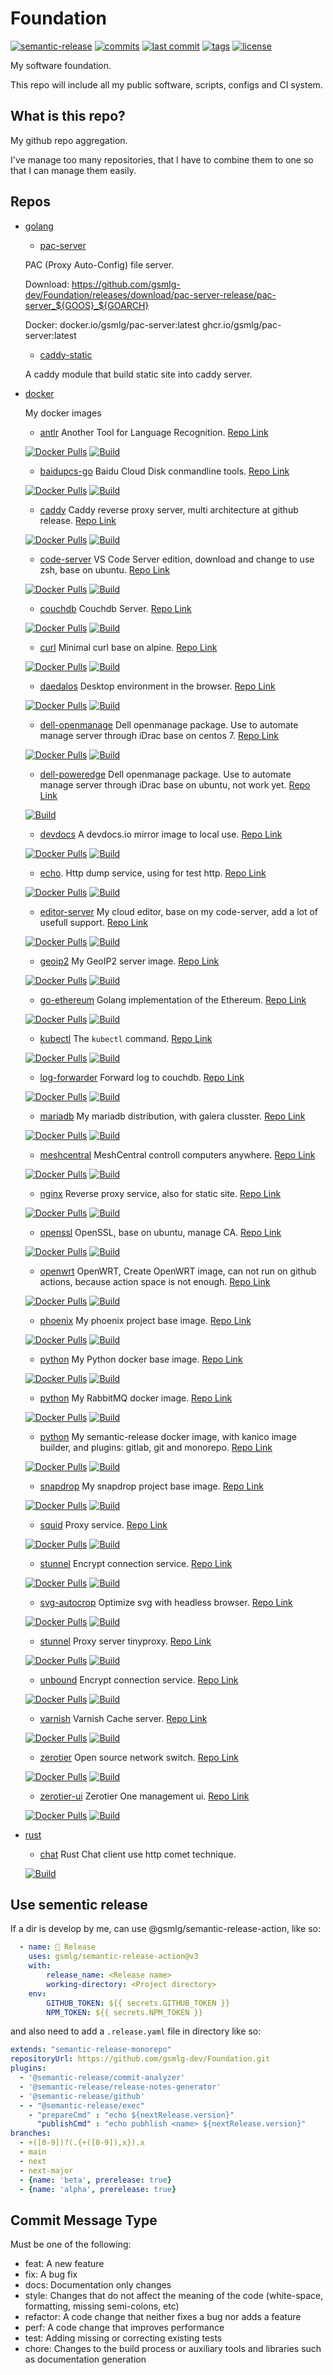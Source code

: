 # Foundation

[![semantic-release](https://img.shields.io/badge/%20%20%F0%9F%93%A6%F0%9F%9A%80-semantic--release-e10079.svg)](https://github.com/gsmlg-dev/Foundation)
[![commits](https://badgen.net/github/commits/gsmlg-dev/Foundation/main)](https://github.com/gsmlg-dev/Foundation)
[![last commit](https://badgen.net/github/last-commit/gsmlg-dev/Foundation/main)](https://github.com/gsmlg-dev/Foundation)
[![tags](https://badgen.net/github/tags/gsmlg-dev/Foundation)](https://github.com/gsmlg-dev/Foundation)
[![license](https://badgen.net/github/license/gsmlg-dev/Foundation)](https://github.com/gsmlg-dev/Foundation)


My software foundation.

This repo will include all my public software, scripts, configs and CI system.


## What is this repo?

My github repo aggregation.

I've manage too many repositories, that I have to combine them to one so that I can manage them easily.


## Repos

- [golang](golang)

    - [pac-server](golang/pac-server)

    PAC (Proxy Auto-Config) file server.

    Download:
          https://github.com/gsmlg-dev/Foundation/releases/download/pac-server-release/pac-server_${GOOS}_${GOARCH}

    Docker:
          docker.io/gsmlg/pac-server:latest
          ghcr.io/gsmlg/pac-server:latest

    - [caddy-static](golang/caddy-static)

    A caddy module that build static site into caddy server.


- [docker](docker)

    My docker images

    - [antlr](docker/antlr)
    Another Tool for Language Recognition.
    [Repo Link](https://hub.docker.com/r/gsmlg/antlr/tags)

    [![Docker Pulls](https://badgen.net/docker/pulls/gsmlg/antlr)](https://hub.docker.com/r/gsmlg/antlr)
    [![Build](https://github.com/gsmlg-dev/Foundation/actions/workflows/docker-buildimage-antlr.yml/badge.svg)](https://github.com/gsmlg-dev/Foundation/actions/workflows/docker-buildimage-antlr.yml)

    - [baidupcs-go](docker/baidupcs-go)
    Baidu Cloud Disk conmandline tools.
    [Repo Link](https://hub.docker.com/r/gsmlg/baidupcs-go/tags)

    [![Docker Pulls](https://badgen.net/docker/pulls/gsmlg/baidupcs-go)](https://hub.docker.com/r/gsmlg/baidupcs-go)
    [![Build](https://github.com/gsmlg-dev/Foundation/actions/workflows/docker-buildimage-baidupcs-go.yml/badge.svg)](https://github.com/gsmlg-dev/Foundation/actions/workflows/docker-buildimage-baidupcs-go.yml)

    - [caddy](docker/caddy)
    Caddy reverse proxy server, multi architecture at github release.
    [Repo Link](https://hub.docker.com/r/gsmlg/caddy/tags)

    [![Docker Pulls](https://badgen.net/docker/pulls/gsmlg/caddy)](https://hub.docker.com/r/gsmlg/caddy)
    [![Build](https://github.com/gsmlg-dev/Foundation/actions/workflows/docker-buildimage-caddy.yml/badge.svg)](https://github.com/gsmlg-dev/Foundation/actions/workflows/docker-buildimage-caddy.yml)

    - [code-server](docker/code-server)
    VS Code Server edition, download and change to use zsh, base on ubuntu.
    [Repo Link](https://hub.docker.com/r/gsmlg/code-server/tags)

    [![Docker Pulls](https://badgen.net/docker/pulls/gsmlg/code-server)](https://hub.docker.com/r/gsmlg/code-server)
    [![Build](https://github.com/gsmlg-dev/Foundation/actions/workflows/docker-buildimage-code-server.yml/badge.svg)](https://github.com/gsmlg-dev/Foundation/actions/workflows/docker-buildimage-code-server.yml)

    - [couchdb](docker/couchdb)
    Couchdb Server.
    [Repo Link](https://hub.docker.com/r/gsmlg/couchdb/tags)

    [![Docker Pulls](https://badgen.net/docker/pulls/gsmlg/couchdb)](https://hub.docker.com/r/gsmlg/couchdb)
    [![Build](https://github.com/gsmlg-dev/Foundation/actions/workflows/docker-buildimage-couchdb.yml/badge.svg)](https://github.com/gsmlg-dev/Foundation/actions/workflows/docker-buildimage-couchdb.yml)

    - [curl](docker/curl)
    Minimal curl base on alpine.
    [Repo Link](https://hub.docker.com/r/gsmlg/curl/tags)

    [![Docker Pulls](https://badgen.net/docker/pulls/gsmlg/curl)](https://hub.docker.com/r/gsmlg/curl)
    [![Build](https://github.com/gsmlg-dev/Foundation/actions/workflows/docker-buildimage-curl.yml/badge.svg)](https://github.com/gsmlg-dev/Foundation/actions/workflows/docker-buildimage-curl.yml)

    - [daedalos](docker/daedalos)
    Desktop environment in the browser.
    [Repo Link](https://hub.docker.com/r/gsmlg/daedalos/tags)

    [![Docker Pulls](https://badgen.net/docker/pulls/gsmlg/daedalos)](https://hub.docker.com/r/gsmlg/daedalos)
    [![Build](https://github.com/gsmlg-dev/Foundation/actions/workflows/docker-buildimage-daedalos.yml/badge.svg)](https://github.com/gsmlg-dev/Foundation/actions/workflows/docker-buildimage-daedalos.yml)

    - [dell-openmanage](docker/dell-openmanage)
    Dell openmanage package. Use to automate manage server through iDrac base on centos 7.
    [Repo Link](https://hub.docker.com/r/gsmlg/dell-openmanage/tags)

    [![Docker Pulls](https://badgen.net/docker/pulls/gsmlg/dell-openmanage)](https://hub.docker.com/r/gsmlg/dell-openmanage)
    [![Build](https://github.com/gsmlg-dev/Foundation/actions/workflows/docker-buildimage-dell-openmanage.yml/badge.svg)](https://github.com/gsmlg-dev/Foundation/actions/workflows/docker-buildimage-dell-openmanage.yml)

    - [dell-poweredge](docker/dell-poweredge)
    Dell openmanage package. Use to automate manage server through iDrac base on ubuntu, not work yet.
    [Repo Link](https://hub.docker.com/r/gsmlg/dell-poweredge/tags)

    <!--
    [![Docker Pulls](https://badgen.net/docker/pulls/gsmlg/dell-poweredge)](https://hub.docker.com/r/gsmlg/dell-poweredge) 
    -->
    [![Build](https://github.com/gsmlg-dev/Foundation/actions/workflows/docker-buildimage-dell-poweredge.yml/badge.svg)](https://github.com/gsmlg-dev/Foundation/actions/workflows/docker-buildimage-dell-poweredge.yml)

    - [devdocs](docker/devdocs)
    A devdocs.io mirror image to local use.
    [Repo Link](https://hub.docker.com/r/gsmlg/devdocs/tags)

    [![Docker Pulls](https://badgen.net/docker/pulls/gsmlg/devdocs)](https://hub.docker.com/r/gsmlg/devdocs)
    [![Build](https://github.com/gsmlg-dev/Foundation/actions/workflows/docker-buildimage-devdocs.yml/badge.svg)](https://github.com/gsmlg-dev/Foundation/actions/workflows/docker-buildimage-devdocs.yml)

    - [echo](docker/echo).
    Http dump service, using for test http.
    [Repo Link](https://hub.docker.com/r/gsmlg/echo/tags)

    [![Docker Pulls](https://badgen.net/docker/pulls/gsmlg/echo)](https://hub.docker.com/r/gsmlg/echo)
    [![Build](https://github.com/gsmlg-dev/Foundation/actions/workflows/docker-buildimage-echo.yml/badge.svg)](https://github.com/gsmlg-dev/Foundation/actions/workflows/docker-buildimage-echo.yml)

    - [editor-server](docker/editor-server)
    My cloud editor, base on my code-server, add a lot of usefull support.
    [Repo Link](https://hub.docker.com/r/gsmlg/editor-server/tags)

    [![Docker Pulls](https://badgen.net/docker/pulls/gsmlg/editor-server)](https://hub.docker.com/r/gsmlg/editor-server)
    [![Build](https://github.com/gsmlg-dev/Foundation/actions/workflows/docker-buildimage-editor-server.yml/badge.svg)](https://github.com/gsmlg-dev/Foundation/actions/workflows/docker-buildimage-editor-server.yml)

    - [geoip2](docker/geoip2)
    My GeoIP2 server image.
    [Repo Link](https://hub.docker.com/r/gsmlg/geoip2/tags)

    [![Docker Pulls](https://badgen.net/docker/pulls/gsmlg/geoip2)](https://hub.docker.com/r/gsmlg/geoip2)
    [![Build](https://github.com/gsmlg-dev/Foundation/actions/workflows/docker-buildimage-geoip2.yml/badge.svg)](https://github.com/gsmlg-dev/Foundation/actions/workflows/docker-buildimage-geoip2.yml)

    - [go-ethereum](docker/go-ethereum)
    Golang implementation of the Ethereum.
    [Repo Link](https://hub.docker.com/r/gsmlg/go-ethereum/tags)

    [![Docker Pulls](https://badgen.net/docker/pulls/gsmlg/go-ethereum)](https://hub.docker.com/r/gsmlg/go-ethereum)
    [![Build](https://github.com/gsmlg-dev/Foundation/actions/workflows/docker-buildimage-go-ethereum.yml/badge.svg)](https://github.com/gsmlg-dev/Foundation/actions/workflows/docker-buildimage-go-ethereum.yml)

    - [kubectl](docker/kubectl)
    The `kubectl` command.
    [Repo Link](https://hub.docker.com/r/gsmlg/kubectl/tags)

    [![Docker Pulls](https://badgen.net/docker/pulls/gsmlg/kubectl)](https://hub.docker.com/r/gsmlg/kubectl)
    [![Build](https://github.com/gsmlg-dev/Foundation/actions/workflows/docker-buildimage-kubectl.yml/badge.svg)](https://github.com/gsmlg-dev/Foundation/actions/workflows/docker-buildimage-kubectl.yml)

    - [log-forwarder](docker/log-forwarder)
    Forward log to couchdb.
    [Repo Link](https://hub.docker.com/r/gsmlg/log-forwarder/tags)

    [![Docker Pulls](https://badgen.net/docker/pulls/gsmlg/log-forwarder)](https://hub.docker.com/r/gsmlg/log-forwarder)
    [![Build](https://github.com/gsmlg-dev/Foundation/actions/workflows/docker-buildimage-log-forwarder.yml/badge.svg)](https://github.com/gsmlg-dev/Foundation/actions/workflows/docker-buildimage-log-forwarder.yml)

    - [mariadb](docker/mariadb)
    My mariadb distribution, with galera clusster.
    [Repo Link](https://hub.docker.com/r/gsmlg/mariadb/tags)

    [![Docker Pulls](https://badgen.net/docker/pulls/gsmlg/mariadb)](https://hub.docker.com/r/gsmlg/mariadb)
    [![Build](https://github.com/gsmlg-dev/Foundation/actions/workflows/docker-buildimage-mariadb.yml/badge.svg)](https://github.com/gsmlg-dev/Foundation/actions/workflows/docker-buildimage-mariadb.yml)

    - [meshcentral](docker/meshcentral)
    MeshCentral controll computers anywhere.
    [Repo Link](https://hub.docker.com/r/gsmlg/meshcentral/tags)

    [![Docker Pulls](https://badgen.net/docker/pulls/gsmlg/meshcentral)](https://hub.docker.com/r/gsmlg/meshcentral)
    [![Build](https://github.com/gsmlg-dev/Foundation/actions/workflows/docker-buildimage-meshcentral.yml/badge.svg)](https://github.com/gsmlg-dev/Foundation/actions/workflows/docker-buildimage-meshcentral.yml)

    - [nginx](docker/nginx)
    Reverse proxy service, also for static site.
    [Repo Link](https://hub.docker.com/r/gsmlg/nginx/tags)

    [![Docker Pulls](https://badgen.net/docker/pulls/gsmlg/nginx)](https://hub.docker.com/r/gsmlg/nginx)
    [![Build](https://github.com/gsmlg-dev/Foundation/actions/workflows/docker-buildimage-nginx.yml/badge.svg)](https://github.com/gsmlg-dev/Foundation/actions/workflows/docker-buildimage-nginx.yml)

    - [openssl](docker/openssl)
    OpenSSL, base on ubuntu, manage CA.
    [Repo Link](https://hub.docker.com/r/gsmlg/openssl/tags)

    [![Docker Pulls](https://badgen.net/docker/pulls/gsmlg/openssl)](https://hub.docker.com/r/gsmlg/openssl)
    [![Build](https://github.com/gsmlg-dev/Foundation/actions/workflows/docker-buildimage-openssl.yml/badge.svg)](https://github.com/gsmlg-dev/Foundation/actions/workflows/docker-buildimage-openssl.yml)

    - [openwrt](docker/openwrt)
    OpenWRT, Create OpenWRT image, can not run on github actions, because action space is not enough.
    [Repo Link](https://hub.docker.com/r/gsmlg/openwrt/tags)

    [![Docker Pulls](https://badgen.net/docker/pulls/gsmlg/openwrt)](https://hub.docker.com/r/gsmlg/openwrt)
    [![Build](https://github.com/gsmlg-dev/Foundation/actions/workflows/docker-buildimage-openwrt.yml/badge.svg)](https://github.com/gsmlg-dev/Foundation/actions/workflows/docker-buildimage-openwrt.yml)

    - [phoenix](docker/phoenix)
    My phoenix project base image.
    [Repo Link](https://hub.docker.com/r/gsmlg/phoenix/tags)

    [![Docker Pulls](https://badgen.net/docker/pulls/gsmlg/phoenix)](https://hub.docker.com/r/gsmlg/phoenix)
    [![Build](https://github.com/gsmlg-dev/Foundation/actions/workflows/docker-buildimage-phoenix.yml/badge.svg)](https://github.com/gsmlg-dev/Foundation/actions/workflows/docker-buildimage-phoenix.yml)

    - [python](docker/python)
    My Python docker base image.
    [Repo Link](https://hub.docker.com/r/gsmlg/python/tags)

    [![Docker Pulls](https://badgen.net/docker/pulls/gsmlg/python)](https://hub.docker.com/r/gsmlg/python)
    [![Build](https://github.com/gsmlg-dev/Foundation/actions/workflows/docker-buildimage-python.yml/badge.svg)](https://github.com/gsmlg-dev/Foundation/actions/workflows/docker-buildimage-python.yml)

    - [python](docker/rabbitmq)
    My RabbitMQ docker image.
    [Repo Link](https://hub.docker.com/r/gsmlg/rabbitmq/tags)

    [![Docker Pulls](https://badgen.net/docker/pulls/gsmlg/rabbitmq)](https://hub.docker.com/r/gsmlg/rabbitmq)
    [![Build](https://github.com/gsmlg-dev/Foundation/actions/workflows/docker-buildimage-rabbitmq.yml/badge.svg)](https://github.com/gsmlg-dev/Foundation/actions/workflows/docker-buildimage-rabbitmq.yml)

    - [python](docker/semantic-release)
    My semantic-release docker image, with kanico image builder, and plugins: gitlab, git and monorepo.
    [Repo Link](https://hub.docker.com/r/gsmlg/semantic-release/tags)

    [![Docker Pulls](https://badgen.net/docker/pulls/gsmlg/semantic-release)](https://hub.docker.com/r/gsmlg/semantic-release)
    [![Build](https://github.com/gsmlg-dev/Foundation/actions/workflows/docker-buildimage-semantic-release.yml/badge.svg)](https://github.com/gsmlg-dev/Foundation/actions/workflows/docker-buildimage-semantic-release.yml)

    - [snapdrop](docker/snapdrop)
    My snapdrop project base image.
    [Repo Link](https://hub.docker.com/r/gsmlg/snapdrop/tags)

    [![Docker Pulls](https://badgen.net/docker/pulls/gsmlg/snapdrop)](https://hub.docker.com/r/gsmlg/snapdrop)
    [![Build](https://github.com/gsmlg-dev/Foundation/actions/workflows/docker-buildimage-snapdrop.yml/badge.svg)](https://github.com/gsmlg-dev/Foundation/actions/workflows/docker-buildimage-snapdrop.yml)

    - [squid](docker/squid)
    Proxy service.
    [Repo Link](https://hub.docker.com/r/gsmlg/squid/tags)

    [![Docker Pulls](https://badgen.net/docker/pulls/gsmlg/squid)](https://hub.docker.com/r/gsmlg/squid)
    [![Build](https://github.com/gsmlg-dev/Foundation/actions/workflows/docker-buildimage-squid.yml/badge.svg)](https://github.com/gsmlg-dev/Foundation/actions/workflows/docker-buildimage-squid.yml)

    - [stunnel](docker/stunnel)
    Encrypt connection service.
    [Repo Link](https://hub.docker.com/r/gsmlg/stunnel/tags)

    [![Docker Pulls](https://badgen.net/docker/pulls/gsmlg/stunnel)](https://hub.docker.com/r/gsmlg/stunnel)
    [![Build](https://github.com/gsmlg-dev/Foundation/actions/workflows/docker-buildimage-stunnel.yml/badge.svg)](https://github.com/gsmlg-dev/Foundation/actions/workflows/docker-buildimage-stunnel.yml)

    - [svg-autocrop](docker/svg-autocrop)
    Optimize svg with headless browser.
    [Repo Link](https://hub.docker.com/r/gsmlg/svg-autocrop/tags)

    [![Docker Pulls](https://badgen.net/docker/pulls/gsmlg/svg-autocrop)](https://hub.docker.com/r/gsmlg/svg-autocrop)
    [![Build](https://github.com/gsmlg-dev/Foundation/actions/workflows/docker-buildimage-svg-autocrop.yml/badge.svg)](https://github.com/gsmlg-dev/Foundation/actions/workflows/docker-buildimage-svg-autocrop.yml)

    - [stunnel](docker/tinyproxy)
    Proxy server tinyproxy.
    [Repo Link](https://hub.docker.com/r/gsmlg/tinyproxy/tags)

    [![Docker Pulls](https://badgen.net/docker/pulls/gsmlg/tinyproxy)](https://hub.docker.com/r/gsmlg/tinyproxy)
    [![Build](https://github.com/gsmlg-dev/Foundation/actions/workflows/docker-buildimage-tinyproxy.yml/badge.svg)](https://github.com/gsmlg-dev/Foundation/actions/workflows/docker-buildimage-tinyproxy.yml)

    - [unbound](docker/unbound)
    Encrypt connection service.
    [Repo Link](https://hub.docker.com/r/gsmlg/unbound/tags)

    [![Docker Pulls](https://badgen.net/docker/pulls/gsmlg/unbound)](https://hub.docker.com/r/gsmlg/unbound)
    [![Build](https://github.com/gsmlg-dev/Foundation/actions/workflows/docker-buildimage-unbound.yml/badge.svg)](https://github.com/gsmlg-dev/Foundation/actions/workflows/docker-buildimage-unbound.yml)

    - [varnish](docker/varnish)
    Varnish Cache server.
    [Repo Link](https://hub.docker.com/r/gsmlg/varnish/tags)

    [![Docker Pulls](https://badgen.net/docker/pulls/gsmlg/varnish)](https://hub.docker.com/r/gsmlg/varnish)
    [![Build](https://github.com/gsmlg-dev/Foundation/actions/workflows/docker-buildimage-varnish.yml/badge.svg)](https://github.com/gsmlg-dev/Foundation/actions/workflows/docker-buildimage-varnish.yml)

    - [zerotier](docker/zerotier)
    Open source network switch.
    [Repo Link](https://hub.docker.com/r/gsmlg/zerotier/tags)

    [![Docker Pulls](https://badgen.net/docker/pulls/gsmlg/zerotier)](https://hub.docker.com/r/gsmlg/zerotier)
    [![Build](https://github.com/gsmlg-dev/Foundation/actions/workflows/docker-buildimage-zerotier.yml/badge.svg)](https://github.com/gsmlg-dev/Foundation/actions/workflows/docker-buildimage-zerotier.yml)

    - [zerotier-ui](docker/zerotier-ui)
    Zerotier One management ui.
    [Repo Link](https://hub.docker.com/r/gsmlg/zerotier-ui/tags)

    [![Docker Pulls](https://badgen.net/docker/pulls/gsmlg/zerotier-ui)](https://hub.docker.com/r/gsmlg/zerotier-ui)
    [![Build](https://github.com/gsmlg-dev/Foundation/actions/workflows/docker-buildimage-zerotier-ui.yml/badge.svg)](https://github.com/gsmlg-dev/Foundation/actions/workflows/docker-buildimage-zerotier-ui.yml)


- [rust](rust)
    - [chat](rust/chat)
    Rust Chat client use http comet technique. 

    [![Build](https://github.com/gsmlg-dev/Foundation/actions/workflows/rust-chat-release.yml/badge.svg)](https://github.com/gsmlg-dev/Foundation/actions/workflows/rust-chat-release.yml)


## Use sementic release

If a dir is develop by me, can use @gsmlg/semantic-release-action, like so:

```yaml
  - name: 🚀 Release
    uses: gsmlg/semantic-release-action@v3
    with:
        release_name: <Release name>
        working-directory: <Project directory>
    env:
        GITHUB_TOKEN: ${{ secrets.GITHUB_TOKEN }}
        NPM_TOKEN: ${{ secrets.NPM_TOKEN }}
```

and also need to add a `.release.yaml` file in directory like so:

```yaml
extends: "semantic-release-monorepo"
repositoryUrl: https://github.com/gsmlg-dev/Foundation.git
plugins:
  - '@semantic-release/commit-analyzer'
  - '@semantic-release/release-notes-generator'
  - '@semantic-release/github'
  - - "@semantic-release/exec"
    - "prepareCmd" : "echo ${nextRelease.version}"
      "publishCmd" : "echo pubhlish <name> ${nextRelease.version}"
branches:
  - +([0-9])?(.{+([0-9]),x}).x
  - main
  - next
  - next-major
  - {name: 'beta', prerelease: true}
  - {name: 'alpha', prerelease: true}

```

## Commit Message Type

Must be one of the following:

* feat: A new feature
* fix: A bug fix
* docs: Documentation only changes
* style: Changes that do not affect the meaning of the code (white-space, formatting, missing semi-colons, etc)
* refactor: A code change that neither fixes a bug nor adds a feature
* perf: A code change that improves performance
* test: Adding missing or correcting existing tests
* chore: Changes to the build process or auxiliary tools and libraries such as documentation generation



